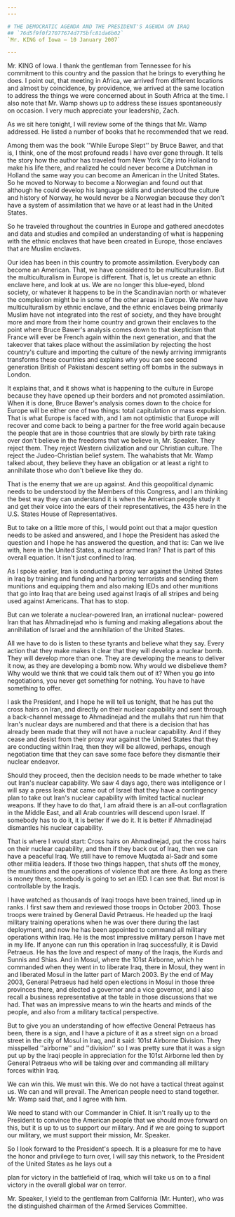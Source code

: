 ```yaml
---
---

# THE DEMOCRATIC AGENDA AND THE PRESIDENT'S AGENDA ON IRAQ
## `76d5f9f0f27077674d775bfc81da6b02`
`Mr. KING of Iowa — 10 January 2007`

---
```



Mr. KING of Iowa. I thank the gentleman from Tennessee for his 
commitment to this country and the passion that he brings to everything 
he does. I point out, that meeting in Africa, we arrived from different 
locations and almost by coincidence, by providence, we arrived at the 
same location to address the things we were concerned about in South 
Africa at the time. I also note that Mr. Wamp shows up to address these 
issues spontaneously on occasion. I very much appreciate your 
leadership, Zach.

As we sit here tonight, I will review some of the things that Mr. 
Wamp addressed. He listed a number of books that he recommended that we 
read.


Among them was the book ''While Europe Slept'' by Bruce Bawer, and that 
is, I think, one of the most profound reads I have ever gone through. 
It tells the story how the author has traveled from New York City into 
Holland to make his life there, and realized he could never become a 
Dutchman in Holland the same way you can become an American in the 
United States. So he moved to Norway to become a Norwegian and found 
out that although he could develop his language skills and understood 
the culture and history of Norway, he would never be a Norwegian 
because they don't have a system of assimilation that we have or at 
least had in the United States.

So he traveled throughout the countries in Europe and gathered 
anecdotes and data and studies and compiled an understanding of what is 
happening with the ethnic enclaves that have been created in Europe, 
those enclaves that are Muslim enclaves.

Our idea has been in this country to promote assimilation. Everybody 
can become an American. That, we have considered to be 
multiculturalism. But the multiculturalism in Europe is different. That 
is, let us create an ethnic enclave here, and look at us. We are no 
longer this blue-eyed, blond society, or whatever it happens to be in 
the Scandinavian north or whatever the complexion might be in some of 
the other areas in Europe. We now have multiculturalism by ethnic 
enclave, and the ethnic enclaves being primarily Muslim have not 
integrated into the rest of society, and they have brought more and 
more from their home country and grown their enclaves to the point 
where Bruce Bawer's analysis comes down to that skepticism that France 
will ever be French again within the next generation, and that the 
takeover that takes place without the assimilation by rejecting the 
host country's culture and importing the culture of the newly arriving 
immigrants transforms these countries and explains why you can see 
second generation British of Pakistani descent setting off bombs in the 
subways in London.

It explains that, and it shows what is happening to the culture in 
Europe because they have opened up their borders and not promoted 
assimilation. When it is done, Bruce Bawer's analysis comes down to the 
choice for Europe will be either one of two things: total capitulation 
or mass expulsion. That is what Europe is faced with, and I am not 
optimistic that Europe will recover and come back to being a partner 
for the free world again because the people that are in those countries 
that are slowly by birth rate taking over don't believe in the freedoms 
that we believe in, Mr. Speaker. They reject them. They reject Western 
civilization and our Christian culture. The reject the Judeo-Christian 
belief system. The wahabists that Mr. Wamp talked about, they believe 
they have an obligation or at least a right to annihilate those who 
don't believe like they do.

That is the enemy that we are up against. And this geopolitical 
dynamic needs to be understood by the Members of this Congress, and I 
am thinking the best way they can understand it is when the American 
people study it and get their voice into the ears of their 
representatives, the 435 here in the U.S. States House of 
Representatives.

But to take on a little more of this, I would point out that a major 
question needs to be asked and answered, and I hope the President has 
asked the question and I hope he has answered the question, and that 
is: Can we live with, here in the United States, a nuclear armed Iran? 
That is part of this overall equation. It isn't just confined to Iraq.

As I spoke earlier, Iran is conducting a proxy war against the United 
States in Iraq by training and funding and harboring terrorists and 
sending them munitions and equipping them and also making IEDs and 
other munitions that go into Iraq that are being used against Iraqis of 
all stripes and being used against Americans. That has to stop.

But can we tolerate a nuclear-powered Iran, an irrational nuclear-
powered Iran that has Ahmadinejad who is fuming and making allegations 
about the annihilation of Israel and the annihilation of the United 
States.

All we have to do is listen to these tyrants and believe what they 
say. Every action that they make makes it clear that they will develop 
a nuclear bomb. They will develop more than one. They are developing 
the means to deliver it now, as they are developing a bomb now. Why 
would we disbelieve them? Why would we think that we could talk them 
out of it? When you go into negotiations, you never get something for 
nothing. You have to have something to offer.

I ask the President, and I hope he will tell us tonight, that he has 
put the cross hairs on Iran, and directly on their nuclear capability 
and sent through a back-channel message to Ahmadinejad and the mullahs 
that run him that Iran's nuclear days are numbered and that there is a 
decision that has already been made that they will not have a nuclear 
capability. And if they cease and desist from their proxy war against 
the United States that they are conducting within Iraq, then they will 
be allowed, perhaps, enough negotiation time that they can save some 
face before they dismantle their nuclear endeavor.

Should they proceed, then the decision needs to be made whether to 
take out Iran's nuclear capability. We saw 4 days ago, there was 
intelligence or I will say a press leak that came out of Israel that 
they have a contingency plan to take out Iran's nuclear capability with 
limited tactical nuclear weapons. If they have to do that, I am afraid 
there is an all-out conflagration in the Middle East, and all Arab 
countries will descend upon Israel. If somebody has to do it, it is 
better if we do it. It is better if Ahmadinejad dismantles his nuclear 
capability.

That is where I would start: Cross hairs on Ahmadinejad, put the 
cross hairs on their nuclear capability, and then if they back out of 
Iraq, then we can have a peaceful Iraq. We still have to remove Muqtada 
al-Sadr and some other militia leaders. If those two things happen, 
that shuts off the money, the munitions and the operations of violence 
that are there. As long as there is money there, somebody is going to 
set an IED. I can see that. But most is controllable by the Iraqis.

I have watched as thousands of Iraqi troops have been trained, lined 
up in ranks. I first saw them and reviewed those troops in October 
2003. Those troops were trained by General David Petraeus. He headed up 
the Iraqi military training operations when he was over there during 
the last deployment, and now he has been appointed to command all 
military operations within Iraq. He is the most impressive military 
person I have met in my life. If anyone can run this operation in Iraq 
successfully, it is David Petraeus. He has the love and respect of many 
of the Iraqis, the Kurds and Sunnis and Shias. And in Mosul, where the 
101st Airborne, which he commanded when they went in to liberate Iraq, 
there in Mosul, they went in and liberated Mosul in the latter part of 
March 2003. By the end of May 2003, General Petraeus had held open 
elections in Mosul in those three provinces there, and elected a 
governor and a vice governor, and I also recall a business 
representative at the table in those discussions that we had. That was 
an impressive means to win the hearts and minds of the people, and also 
from a military tactical perspective.

But to give you an understanding of how effective General Petraeus 
has been, there is a sign, and I have a picture of it as a street sign 
on a broad street in the city of Mosul in Iraq, and it said: 101st 
Airborne Division. They misspelled ''airborne'' and ''division'' so I 
was pretty sure that it was a sign put up by the Iraqi people in 
appreciation for the 101st Airborne led then by General Petraeus who 
will be taking over and commanding all military forces within Iraq.

We can win this. We must win this. We do not have a tactical threat 
against us. We can and will prevail. The American people need to stand 
together. Mr. Wamp said that, and I agree with him.



We need to stand with our Commander in Chief. It isn't really up to 
the President to convince the American people that we should move 
forward on this, but it is up to us to support our military. And if we 
are going to support our military, we must support their mission, Mr. 
Speaker.

So I look forward to the President's speech. It is a pleasure for me 
to have the honor and privilege to turn over, I will say this network, 
to the President of the United States as he lays out a


plan for victory in the battlefield of Iraq, which will take us on to a 
final victory in the overall global war on terror.

Mr. Speaker, I yield to the gentleman from California (Mr. Hunter), 
who was the distinguished chairman of the Armed Services Committee.